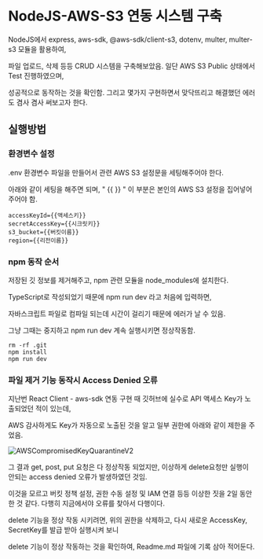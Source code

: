 # NodeJS-AWS-S3 연동 시스템 구축

NodeJS에서 express, aws-sdk, @aws-sdk/client-s3, dotenv, multer, multer-s3 모듈을 활용하여,

파일 업로드, 삭제 등등 CRUD 시스템을 구축해보았음. 일단 AWS S3 Public 상태에서 Test 진행하였으며,

성공적으로 동작하는 것을 확인함. 그리고 몇가지 구현하면서 맞닥뜨리고 해결했던 에러도 겸사 겸사 써보고자 한다.

## 실행방법

### 환경변수 설정

.env 환경변수 파일을 만들어서 관련 AWS S3 설정문을 세팅해주어야 한다.

아래와 같이 세팅을 해주면 되며, " {{ }} " 이 부분은 본인의 AWS S3 설정을 집어넣어주어야 함.

```
accessKeyId={{액세스키}}
secretAccessKey={{시크릿키}}
s3_bucket={{버킷이름}}
region={{리전이름}}
```

### npm 동작 순서

저장된 깃 정보를 제거해주고, npm 관련 모듈을 node_modules에 설치한다.

TypeScript로 작성되었기 때문에 npm run dev 라고 처음에 입력하면,

자바스크립트 파일로 컴파일 되는데 시간이 걸리기 때문에 에러가 날 수 있음.

그냥 그때는 중지하고 npm run dev 계속 실행시키면 정상작동함.

```
rm -rf .git
npm install
npm run dev
```

### 파일 제거 기능 동작시 Access Denied 오류

지난번 React Client - aws-sdk 연동 구현 때 깃허브에 실수로 API 액세스 Key가 노출되었던 적이 있는데,

AWS 감사하게도 Key가 자동으로 노출된 것을 알고 일부 권한에 아래와 같이 제한을 주었음.

![AWSCompromisedKeyQuarantineV2](https://user-images.githubusercontent.com/83178592/207494393-6787e504-ec66-49a8-9a16-79efe17603e0.png)

그 결과 get, post, put 요청은 다 정상작동 되었지만, 이상하게 delete요청만 실행이 안되는 access denied 오류가 발생하였던 것임.

이것을 모르고 버킷 정책 설정, 권한 수동 설정 및 IAM 연결 등등 이상한 짓을 2일 동안 한 것 같다. 다행히 지금에서야 오류를 찾아서 다행이다.

delete 기능을 정상 작동 시키려면, 위의 권한을 삭제하고, 다시 새로운 AccessKey, SecretKey를 발급 받아 실행시켜 보니

delete 기능이 정상 작동하는 것을 확인하여, Readme.md 파일에 기록 삼아 적어둔다.
